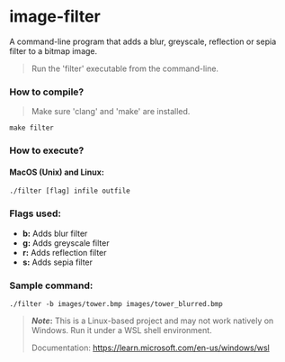 # image-filter
A command-line program that adds a blur, greyscale, reflection or sepia filter to a bitmap image.
> Run the 'filter' executable from the command-line.
### How to compile?
> Make sure 'clang' and 'make' are installed.
```
make filter
```
### How to execute?
#### MacOS (Unix) and Linux:
```
./filter [flag] infile outfile
```
### Flags used:
- **b:** Adds blur filter
- **g:** Adds greyscale filter
- **r:** Adds reflection filter
- **s:** Adds sepia filter
### Sample command:
```
./filter -b images/tower.bmp images/tower_blurred.bmp
```
> **_Note_:** This is a Linux-based project and may not work natively on Windows. Run it under a WSL shell environment.
>
> Documentation: https://learn.microsoft.com/en-us/windows/wsl
